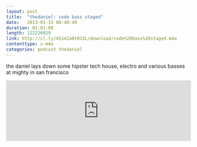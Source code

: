 ```yaml
---
layout: post
title:  "thedaniel: code bass staged"
date:   2013-01-15 00:40:49
duration: 01:01:08
length: 122220929
link: http://cl.ly/451m2a0t033L/download/code%20bass%20staged.m4a
contenttype: x-m4a
categories: podcast thedaniel
---
```


the daniel lays down some hipster tech house, electro and various basses at
mighty in san francisco

<iframe width="100%" height="166" scrolling="no" frameborder="no" src="https://w.soundcloud.com/player/?url=http%3A%2F%2Fapi.soundcloud.com%2Ftracks%2F75482134"></iframe>

